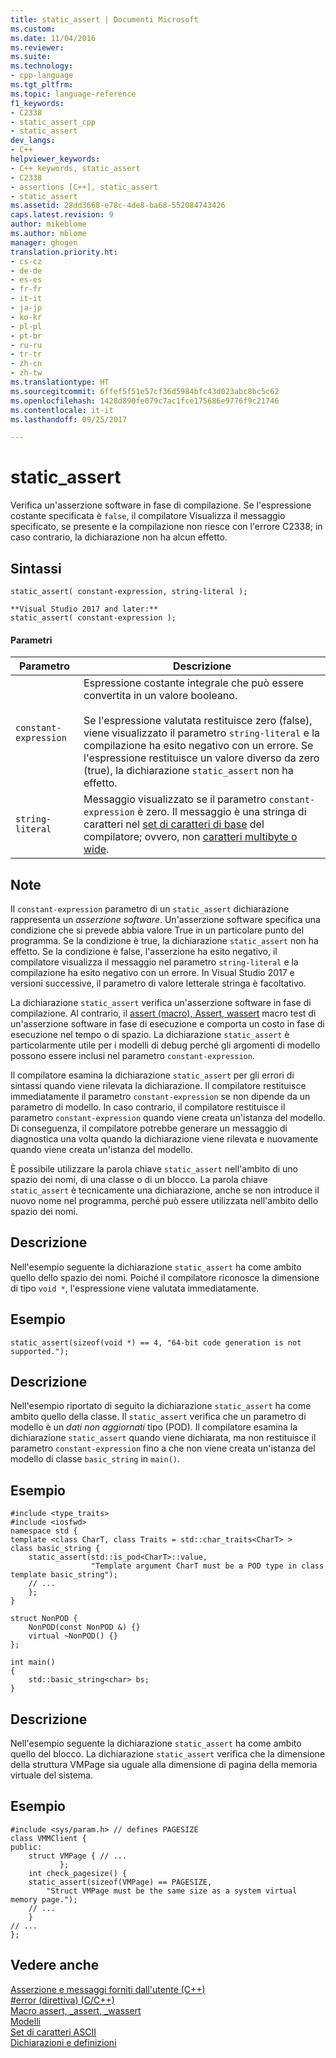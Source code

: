 ```yaml
---
title: static_assert | Documenti Microsoft
ms.custom: 
ms.date: 11/04/2016
ms.reviewer: 
ms.suite: 
ms.technology:
- cpp-language
ms.tgt_pltfrm: 
ms.topic: language-reference
f1_keywords:
- C2338
- static_assert_cpp
- static_assert
dev_langs:
- C++
helpviewer_keywords:
- C++ keywords, static_assert
- C2338
- assertions [C++], static_assert
- static_assert
ms.assetid: 28dd3668-e78c-4de8-ba68-552084743426
caps.latest.revision: 9
author: mikeblome
ms.author: mblome
manager: ghogen
translation.priority.ht:
- cs-cz
- de-de
- es-es
- fr-fr
- it-it
- ja-jp
- ko-kr
- pl-pl
- pt-br
- ru-ru
- tr-tr
- zh-cn
- zh-tw
ms.translationtype: HT
ms.sourcegitcommit: 6ffef5f51e57cf36d5984bfc43d023abc8bc5c62
ms.openlocfilehash: 1428d890fe079c7ac1fce175686e9776f9c21746
ms.contentlocale: it-it
ms.lasthandoff: 09/25/2017

---
```

# <a name="staticassert"></a>static_assert
Verifica un'asserzione software in fase di compilazione. Se l'espressione costante specificata è `false`, il compilatore Visualizza il messaggio specificato, se presente e la compilazione non riesce con l'errore C2338; in caso contrario, la dichiarazione non ha alcun effetto.  
  
## <a name="syntax"></a>Sintassi  
  
```   
static_assert( constant-expression, string-literal );  

**Visual Studio 2017 and later:**
static_assert( constant-expression ); 
```  
  
#### <a name="parameters"></a>Parametri  
  
|Parametro|Descrizione|  
|---------------|-----------------|  
|`constant-expression`|Espressione costante integrale che può essere convertita in un valore booleano.<br /><br /> Se l'espressione valutata restituisce zero (false), viene visualizzato il parametro `string-literal` e la compilazione ha esito negativo con un errore. Se l'espressione restituisce un valore diverso da zero (true), la dichiarazione `static_assert` non ha effetto.|  
|`string-literal`|Messaggio visualizzato se il parametro `constant-expression` è zero. Il messaggio è una stringa di caratteri nel [set di caratteri di base](../c-language/ascii-character-set.md) del compilatore; ovvero, non [caratteri multibyte o wide](../c-language/multibyte-and-wide-characters.md).|  
  
## <a name="remarks"></a>Note  
 Il `constant-expression` parametro di un `static_assert` dichiarazione rappresenta un *asserzione software*. Un'asserzione software specifica una condizione che si prevede abbia valore True in un particolare punto del programma. Se la condizione è true, la dichiarazione `static_assert` non ha effetto. Se la condizione è false, l'asserzione ha esito negativo, il compilatore visualizza il messaggio nel parametro `string-literal` e la compilazione ha esito negativo con un errore. In Visual Studio 2017 e versioni successive, il parametro di valore letterale stringa è facoltativo. 
  
 La dichiarazione `static_assert` verifica un'asserzione software in fase di compilazione. Al contrario, il [assert (macro), Assert, wassert](../c-runtime-library/reference/assert-macro-assert-wassert.md) macro test di un'asserzione software in fase di esecuzione e comporta un costo in fase di esecuzione nel tempo o di spazio. La dichiarazione `static_assert` è particolarmente utile per i modelli di debug perché gli argomenti di modello possono essere inclusi nel parametro `constant-expression`.  
  
 Il compilatore esamina la dichiarazione `static_assert` per gli errori di sintassi quando viene rilevata la dichiarazione. Il compilatore restituisce immediatamente il parametro `constant-expression` se non dipende da un parametro di modello. In caso contrario, il compilatore restituisce il parametro `constant-expression` quando viene creata un'istanza del modello. Di conseguenza, il compilatore potrebbe generare un messaggio di diagnostica una volta quando la dichiarazione viene rilevata e nuovamente quando viene creata un'istanza del modello.  
  
 È possibile utilizzare la parola chiave `static_assert` nell'ambito di uno spazio dei nomi, di una classe o di un blocco. La parola chiave `static_assert` è tecnicamente una dichiarazione, anche se non introduce il nuovo nome nel programma, perché può essere utilizzata nell'ambito dello spazio dei nomi.  
  
## <a name="description"></a>Descrizione  
 Nell'esempio seguente la dichiarazione `static_assert` ha come ambito quello dello spazio dei nomi. Poiché il compilatore riconosce la dimensione di tipo `void *`, l'espressione viene valutata immediatamente.  
  
## <a name="example"></a>Esempio  
  
```  
static_assert(sizeof(void *) == 4, "64-bit code generation is not supported.");  
```  
  
## <a name="description"></a>Descrizione  
 Nell'esempio riportato di seguito la dichiarazione `static_assert` ha come ambito quello della classe. Il `static_assert` verifica che un parametro di modello è un *dati non aggiornati* tipo (POD). Il compilatore esamina la dichiarazione `static_assert` quando viene dichiarata, ma non restituisce il parametro `constant-expression` fino a che non viene creata un'istanza del modello di classe `basic_string` in `main()`.  
  
## <a name="example"></a>Esempio  
  
```  
#include <type_traits>  
#include <iosfwd>  
namespace std {  
template <class CharT, class Traits = std::char_traits<CharT> >  
class basic_string {  
    static_assert(std::is_pod<CharT>::value,  
                  "Template argument CharT must be a POD type in class template basic_string");  
    // ...  
    };  
}  
  
struct NonPOD {  
    NonPOD(const NonPOD &) {}  
    virtual ~NonPOD() {}  
};  
  
int main()  
{  
    std::basic_string<char> bs;  
}  
```  
  
## <a name="description"></a>Descrizione  
 Nell'esempio seguente la dichiarazione `static_assert` ha come ambito quello del blocco. La dichiarazione `static_assert` verifica che la dimensione della struttura VMPage sia uguale alla dimensione di pagina della memoria virtuale del sistema.  
  
## <a name="example"></a>Esempio  
  
```  
#include <sys/param.h> // defines PAGESIZE  
class VMMClient {  
public:  
    struct VMPage { // ...   
           };  
    int check_pagesize() {  
    static_assert(sizeof(VMPage) == PAGESIZE,  
        "Struct VMPage must be the same size as a system virtual memory page.");  
    // ...  
    }  
// ...  
};  
```  
  
## <a name="see-also"></a>Vedere anche  
 [Asserzione e messaggi forniti dall'utente (C++)](../cpp/assertion-and-user-supplied-messages-cpp.md)   
 [#error (direttiva) (C/C++)](../preprocessor/hash-error-directive-c-cpp.md)   
 [Macro assert, _assert, _wassert](../c-runtime-library/reference/assert-macro-assert-wassert.md)   
 [Modelli](../cpp/templates-cpp.md)   
 [Set di caratteri ASCII](../c-language/ascii-character-set.md)   
 [Dichiarazioni e definizioni](declarations-and-definitions-cpp.md)
